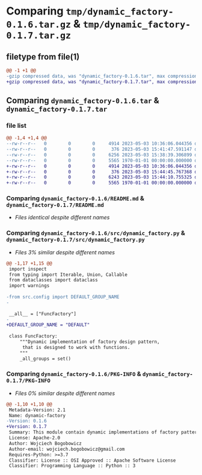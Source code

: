 # Comparing `tmp/dynamic_factory-0.1.6.tar.gz` & `tmp/dynamic_factory-0.1.7.tar.gz`

## filetype from file(1)

```diff
@@ -1 +1 @@
-gzip compressed data, was "dynamic_factory-0.1.6.tar", max compression
+gzip compressed data, was "dynamic_factory-0.1.7.tar", max compression
```

## Comparing `dynamic_factory-0.1.6.tar` & `dynamic_factory-0.1.7.tar`

### file list

```diff
@@ -1,4 +1,4 @@
--rw-r--r--   0        0        0     4914 2023-05-03 10:36:06.044356 dynamic_factory-0.1.6/README.md
--rw-r--r--   0        0        0      376 2023-05-03 15:41:47.591147 dynamic_factory-0.1.6/pyproject.toml
--rw-r--r--   0        0        0     6256 2023-05-03 15:38:39.306899 dynamic_factory-0.1.6/src/dynamic_factory.py
--rw-r--r--   0        0        0     5565 1970-01-01 00:00:00.000000 dynamic_factory-0.1.6/PKG-INFO
+-rw-r--r--   0        0        0     4914 2023-05-03 10:36:06.044356 dynamic_factory-0.1.7/README.md
+-rw-r--r--   0        0        0      376 2023-05-03 15:44:45.767368 dynamic_factory-0.1.7/pyproject.toml
+-rw-r--r--   0        0        0     6243 2023-05-03 15:44:10.755325 dynamic_factory-0.1.7/src/dynamic_factory.py
+-rw-r--r--   0        0        0     5565 1970-01-01 00:00:00.000000 dynamic_factory-0.1.7/PKG-INFO
```

### Comparing `dynamic_factory-0.1.6/README.md` & `dynamic_factory-0.1.7/README.md`

 * *Files identical despite different names*

### Comparing `dynamic_factory-0.1.6/src/dynamic_factory.py` & `dynamic_factory-0.1.7/src/dynamic_factory.py`

 * *Files 3% similar despite different names*

```diff
@@ -1,17 +1,15 @@
 import inspect
 from typing import Iterable, Union, Callable
 from dataclasses import dataclass
 import warnings
 
-from src.config import DEFAULT_GROUP_NAME
-
 
 __all__ = ["FuncFactory"]
-
+DEFAULT_GROUP_NAME = "DEFAULT"
 
 class FuncFactory:
     """Dynamic implementation of factory design pattern,
      that is designed to work with functions.
     """
     _all_groups = set()
```

### Comparing `dynamic_factory-0.1.6/PKG-INFO` & `dynamic_factory-0.1.7/PKG-INFO`

 * *Files 0% similar despite different names*

```diff
@@ -1,10 +1,10 @@
 Metadata-Version: 2.1
 Name: dynamic-factory
-Version: 0.1.6
+Version: 0.1.7
 Summary: This module contain dynamic implementations of factory pattern
 License: Apache-2.0
 Author: Wojciech Bogobowicz
 Author-email: wojciech.bogobowicz@gmail.com
 Requires-Python: >=3.7
 Classifier: License :: OSI Approved :: Apache Software License
 Classifier: Programming Language :: Python :: 3
```

